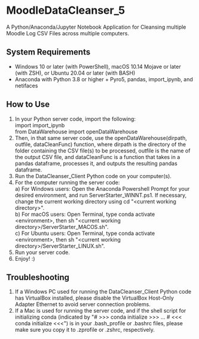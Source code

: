 # MoodleDataCleanser_5

A Python/Anaconda/Jupyter Notebook Application for Cleansing multiple Moodle Log CSV Files across multiple computers.

## System Requirements
- Windows 10 or later (with PowerShell), macOS 10.14 Mojave or later (with ZSH), or Ubuntu 20.04 or later (with BASH)
- Anaconda with Python 3.8 or higher + Pyro5, pandas, import_ipynb, and netifaces

## How to Use
1) In your Python server code, import the following:<br>
   import import_ipynb<br>
   from DataWarehouse import openDataWarehouse
2) Then, in that same server code, use the openDataWarehouse(dirpath, outfile, dataCleanFunc) function, where dirpath is the directory of the folder containing the CSV file(s) to be processed, outfile is the name of the output CSV file, and dataCleanFunc is a function that takes in a pandas dataframe, processes it, and outputs the resulting pandas dataframe.
3) Run the DataCleanser_Client Python code on your computer(s).
4) For the computer running the server code:<br>
   a) For Windows users: Open the Anaconda Powershell Prompt for your desired environment, and run ServerStarter_WINNT.ps1. If necessary, change the current working directory using cd "&#60;current working directory&#62;".<br>
   b) For macOS users: Open Terminal, type conda activate &#60;environment&#62;, then sh "&#60;current working directory&#62;/ServerStarter_MACOS.sh".<br>
   c) For Ubuntu users: Open Terminal, type conda activate &#60;environment&#62;, then sh "&#60;current working directory&#62;/ServerStarter_LINUX.sh".
5) Run your server code.
6) Enjoy! :)

## Troubleshooting
1) If a Windows PC used for running the DataCleanser_Client Python code has VirtualBox installed, please disable the VirtualBox Host-Only Adapter Ethernet to avoid server connection problems.
2) If a Mac is used for running the server code, and if the shell script for initializing conda (indicated by "# >>> conda initialize >>> ... # <<< conda initialize <<<") is in your .bash_profile or .bashrc files, please make sure you copy it to .zprofile or .zshrc, respectively.
   
